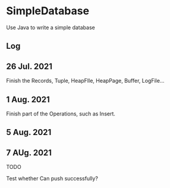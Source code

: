 # SimpleDatabase
Use Java to write a simple database


## Log


## 26 Jul. 2021
Finish the Records, Tuple, HeapFIle, HeapPage, Buffer, LogFile...

## 1 Aug. 2021
Finish part of the Operations, such as Insert.

## 5 Aug. 2021


## 7 AUg. 2021

TODO

Test whether Can push successfully?